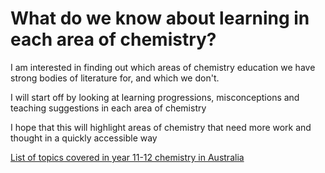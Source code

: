 <h1>What do we know about learning in each area of chemistry?</h1>
<body>
<p>I am interested in finding out which areas of chemistry education we have strong bodies of literature for, and which we don't.</p>
<p>I will start off by looking at learning progressions, misconceptions and teaching suggestions in each area of chemistry</p>
<p>I hope that this will highlight areas of chemistry that need more work and thought in a quickly accessible way</p>
  
  
<p><a href="https://gfirmer.github.io/Chemistry-teacher/Topics">List of topics covered in year 11-12 chemistry in Australia</a></p>

</body>
